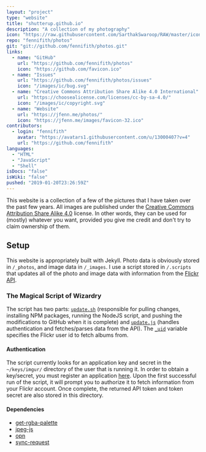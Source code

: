 ```yaml
---
layout: "project"
type: "website"
title: "shutterup.github.io"
description: "A collection of my photography"
icon: "https://raw.githubusercontent.com/SarthakSwaroop/RAW/master/icon-code-9.jpg"
repo: "fennifith/photos"
git: "git://github.com/fennifith/photos.git"
links: 
  - name: "GitHub"
    url: "https://github.com/fennifith/photos"
    icon: "https://github.com/favicon.ico"
  - name: "Issues"
    url: "https://github.com/fennifith/photos/issues"
    icon: "/images/ic/bug.svg"
  - name: "Creative Commons Attribution Share Alike 4.0 International"
    url: "https://choosealicense.com/licenses/cc-by-sa-4.0/"
    icon: "/images/ic/copyright.svg"
  - name: "Website"
    url: "https://jfenn.me/photos/"
    icon: "https://jfenn.me/images/favicon-32.ico"
contributors: 
  - login: "fennifith"
    avatar: "https://avatars1.githubusercontent.com/u/13000407?v=4"
    url: "https://github.com/fennifith"
languages: 
  - "HTML"
  - "JavaScript"
  - "Shell"
isDocs: "false"
isWiki: "false"
pushed: "2019-01-20T23:26:59Z"
---
```


This website is a collection of a few of the pictures that I have taken over the past few years. All images are published under the [Creative Commons Attribution Share Alike 4.0](https://choosealicense.com/licenses/cc-by-sa-4.0/) license. In other words, they can be used for (mostly) whatever you want, provided you give me credit and don't try to claim ownership of them.

## Setup

This website is appropriately built with Jekyll. Photo data is obviously stored in `/_photos`, and image data in `/_images`. I use a script stored in `/.scripts` that updates all of the photo and image data with information from the [Flickr API](https://www.flickr.com/services/api/). 

### The Magical Script of Wizardry

The script has two parts: [`update.sh`](https://github.com/fennifith/photos/blob/master/./.scripts/update.sh) (responsible for pulling changes, installing NPM packages, running the NodeJS script, and pushing the modifications to GitHub when it is complete) and [`update.js`](https://github.com/fennifith/photos/blob/master/./.scripts/update.js) (handles authentication and fetches/parses data from the API). The [`_uid`](./scripts/update.js#L5) variable specifies the Flickr user id to fetch albums from.

#### Authentication

The script currently looks for an application key and secret in the `~/keys/imgur/` directory of the user that is running it. In order to obtain a key/secret, you must register an application [here](https://www.flickr.com/services/apps/create/). Upon the first successful run of the script, it will prompt you to authorize it to fetch information from your Flickr account. Once complete, the returned API token and token secret are also stored in this directory.

#### Dependencies

- [get-rgba-palette](https://www.npmjs.com/package/get-rgba-palette)
- [jpeg-js](https://www.npmjs.com/package/jpeg-js)
- [opn](https://www.npmjs.com/package/opn)
- [sync-request](https://www.npmjs.com/package/sync-request)
